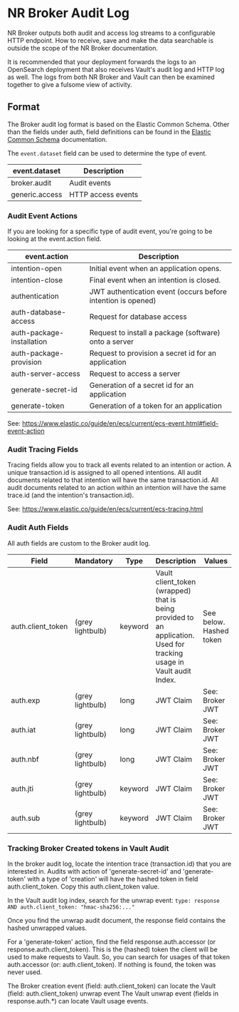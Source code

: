 # NR Broker Audit Log

NR Broker outputs both audit and access log streams to a configurable HTTP endpoint. How to receive, save and make the data searchable is outside the scope of the NR Broker documentation.

It is recommended that your deployment forwards the logs to an OpenSearch deployment that also receives Vault's audit log and HTTP log as well. The logs from both NR Broker and Vault can then be examined together to give a fulsome view of activity.

## Format

The Broker audit log format is based on the Elastic Common Schema. Other than the fields under auth, field definitions can be found in the [Elastic Common Schema](https://www.elastic.co/guide/en/ecs/current/ecs-reference.html) documentation.

The `event.dataset` field can be used to determine the type of event.

| event.dataset | Description |
| --- | --- |
| broker.audit | Audit events |
| generic.access | HTTP access events |

### Audit Event Actions

If you are looking for a specific type of audit event, you're going to be looking at the event.action field.

| event.action | Description |
| --- | --- |
| intention-open | Initial event when an application opens. |
| intention-close | Final event when an intention is closed. |
| authentication | JWT authentication event (occurs before intention is opened) |
| auth-database-access | Request for database access |
| auth-package-installation | Request to install a package (software) onto a server |
| auth-package-provision | Request to provision a secret id for an application |
| auth-server-access | Request to access a server |
| generate-secret-id | Generation of a secret id for an application |
| generate-token | Generation of a token for an application |

See: https://www.elastic.co/guide/en/ecs/current/ecs-event.html#field-event-action

### Audit Tracing Fields

Tracing fields allow you to track all events related to an intention or action. A unique transaction.id is assigned to all opened intentions. All audit documents related to that intention will have the same transaction.id. All audit documents related to an action within an intention will have the same trace.id (and the intention's transaction.id).

See: https://www.elastic.co/guide/en/ecs/current/ecs-tracing.html

### Audit Auth Fields

All auth fields are custom to the Broker audit log.

| Field | Mandatory | Type | Description | Values |
| ----- | --------- | ---- | ----------- | ------ |
| auth.client_token | (grey lightbulb) | keyword | Vault client_token (wrapped) that is being provided to an application. Used for tracking usage in Vault audit Index. | See below. Hashed token |
| auth.exp | (grey lightbulb) | long | JWT Claim | See: Broker JWT |
| auth.iat | (grey lightbulb) | long | JWT Claim | See: Broker JWT |
| auth.nbf | (grey lightbulb) | long | JWT Claim | See: Broker JWT |
| auth.jti | (grey lightbulb) | keyword | JWT Claim | See: Broker JWT |
| auth.sub | (grey lightbulb) | keyword | JWT Claim | See: Broker JWT |

### Tracking Broker Created tokens in Vault Audit

In the broker audit log, locate the intention trace (transaction.id) that you are interested in. Audits with action of 'generate-secret-id' and 'generate-token' with a type of 'creation' will have the hashed token in field auth.client_token. Copy this auth.client_token value.

In the Vault audit log index, search for the unwrap event: `type: response AND auth.client_token: "hmac-sha256:..."`

Once you find the unwrap audit document, the response field contains the hashed unwrapped values.

For a 'generate-token' action, find the field response.auth.accessor (or response.auth.client_token). This is the (hashed) token the client will be used to make requests to Vault. So, you can search for usages of that token auth.accessor (or: auth.client_token). If nothing is found, the token was never used.

The Broker creation event (field: auth.client_token) can locate the Vault (field: auth.client_token) unwrap event  The Vault unwrap event (fields in response.auth.\*) can locate Vault usage events.
